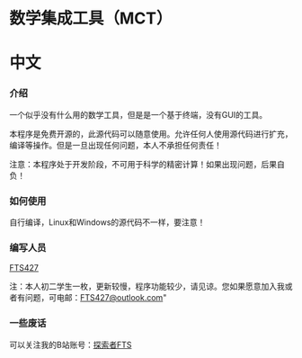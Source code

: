 数学集成工具（MCT）
===

# 中文

### 介绍

一个似乎没有什么用的数学工具，但是是一个基于终端，没有GUI的工具。

本程序是免费开源的，此源代码可以随意使用。允许任何人使用源代码进行扩充，编译等操作。但是一旦出现任何问题，本人不承担任何责任！

注意：本程序处于开发阶段，不可用于科学的精密计算！如果出现问题，后果自负！

### 如何使用

自行编译，Linux和Windows的源代码不一样，要注意！

### 编写人员

[FTS427](https://github.com/FTS427)

注：本人初二学生一枚，更新较慢，程序功能较少，请见谅。您如果愿意加入我或者有问题，可电邮：FTS427@outlook.com"

### 一些废话

可以关注我的B站账号：[探索者FTS](https://space.bilibili.com/1978537245?spm_id_from=333.1007.0.0)
